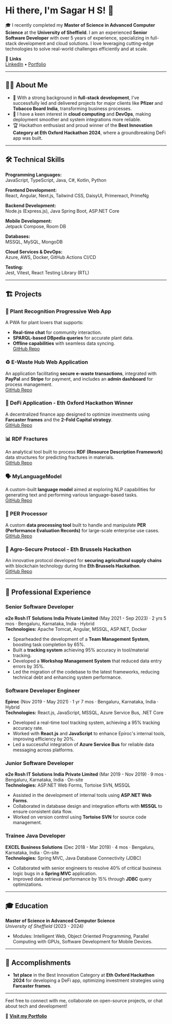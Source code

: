 
# Hi there, I'm Sagar H S! 👋

🎓 I recently completed my **Master of Science in Advanced Computer Science** at the **University of Sheffield**. I am an experienced **Senior Software Developer** with over 5 years of experience, specializing in full-stack development and cloud solutions. I love leveraging cutting-edge technologies to solve real-world challenges efficiently and at scale.

🔗 **Links**  
[LinkedIn](https://www.linkedin.com/in/sagar-somashekhar-965202150) • [Portfolio](https://myportfolio-gh2.pages.dev)

---

## 👨‍💻 About Me

- 🚀 With a strong background in **full-stack development**, I've successfully led and delivered projects for major clients like **Pfizer** and **Tobacco Board India**, transforming business processes.
- 💼 I have a keen interest in **cloud computing** and **DevOps**, making deployment smoother and system integrations more reliable.
- 🏆 Hackathon enthusiast and proud winner of the **Best Innovation Category at Eth Oxford Hackathon 2024**, where a groundbreaking DeFi app was built.

---

## 🛠️ Technical Skills

**Programming Languages:**  
JavaScript, TypeScript, Java, C#, Kotlin, Python

**Frontend Development:**  
React, Angular, Next.js, Tailwind CSS, DaisyUI, Primereact, PrimeNg

**Backend Development:**  
Node.js (Express.js), Java Spring Boot, ASP.NET Core

**Mobile Development:**  
Jetpack Compose, Room DB

**Databases:**  
MSSQL, MySQL, MongoDB

**Cloud Services & DevOps:**  
Azure, AWS, Docker, GitHub Actions CI/CD

**Testing:**  
Jest, Vitest, React Testing Library (RTL)

---

## 🏗️ Projects

### 🌿 Plant Recognition Progressive Web App
A PWA for plant lovers that supports:
- **Real-time chat** for community interaction.
- **SPARQL-based DBpedia queries** for accurate plant data.
- **Offline capabilities** with seamless data syncing.  
[GitHub Repo](https://github.com/sgr-0007/plant-recognition)

### ♻️ E-Waste Hub Web Application
An application facilitating **secure e-waste transactions**, integrated with **PayPal** and **Stripe** for payment, and includes an **admin dashboard** for process management.  
[GitHub Repo](https://github.com/sgr-0007/electronicwastehub)

### 🧠 DeFi Application - Eth Oxford Hackathon Winner
A decentralized finance app designed to optimize investments using **Farcaster frames** and the **2-Fold Capital strategy**.  
[GitHub Repo](https://github.com/sgr-0007/-1_eth_oxford)

### 📊 RDF Fractures
An analytical tool built to process **RDF (Resource Description Framework)** data structures for predicting fractures in materials.  
[GitHub Repo](https://github.com/sgr-0007/Rdf-fractures)

### 🗣️ MyLanguageModel
A custom-built **language model** aimed at exploring NLP capabilities for generating text and performing various language-based tasks.  
[GitHub Repo](https://github.com/sgr-0007/MyLanguageModel)

### 🔢 PER Processor
A custom **data processing tool** built to handle and manipulate **PER (Performance Evaluation Records)** for large-scale enterprise use cases.  
[GitHub Repo](https://github.com/sgr-0007/PER_Processor)

### 🌾 Agro-Secure Protocol - Eth Brussels Hackathon
An innovative protocol developed for **securing agricultural supply chains** with blockchain technology during the **Eth Brussels Hackathon**.  
[GitHub Repo](https://github.com/sgr-0007/agro-secure-protocol-eth-brussel)

---

## 💼 Professional Experience

### **Senior Software Developer**  
**e2e Rosh IT Solutions India Private Limited** (May 2021 - Sep 2023) · 2 yrs 5 mos · Bengaluru, Karnataka, India · Hybrid  
**Technologies:** Apache Tomcat, Angular, MSSQL, ASP.NET, Docker  
- Spearheaded the development of a **Team Management System**, boosting task completion by 65%.
- Built a **tracking system** achieving 95% accuracy in tool/material tracking.
- Developed a **Workshop Management System** that reduced data entry errors by 35%.
- Led the migration of the codebase to the latest frameworks, reducing technical debt and enhancing system performance.

### **Software Developer Engineer**  
**Epiroc** (Nov 2019 - May 2021) · 1 yr 7 mos · Bengaluru, Karnataka, India · Hybrid  
**Technologies:** React.js, JavaScript, MSSQL, Azure Service Bus, .NET Core  
- Developed a real-time tool tracking system, achieving a 95% tracking accuracy rate.
- Worked with **React.js** and **JavaScript** to enhance Epiroc's internal tools, improving efficiency by 20%.
- Led a successful integration of **Azure Service Bus** for reliable data messaging across platforms.

### **Junior Software Developer**  
**e2e Rosh IT Solutions India Private Limited** (Mar 2019 - Nov 2019) · 9 mos · Bengaluru, Karnataka, India · On-site  
**Technologies:** ASP.NET Web Forms, Tortoise SVN, MSSQL  
- Assisted in the development of internal tools using **ASP.NET Web Forms**.
- Collaborated in database design and integration efforts with **MSSQL** to ensure consistent data flow.
- Worked on version control using **Tortoise SVN** for source code management.

### **Trainee Java Developer**  
**EXCEL Business Solutions** (Dec 2018 - Mar 2019) · 4 mos · Bengaluru, Karnataka, India · On-site  
**Technologies:** Spring MVC, Java Database Connectivity (JDBC)  
- Collaborated with senior engineers to resolve 40% of critical business logic bugs in a **Spring MVC** application.
- Improved data retrieval performance by 15% through **JDBC** query optimizations.

---

## 🎓 Education

**Master of Science in Advanced Computer Science**  
*University of Sheffield* (2023 - 2024)  
- Modules: Intelligent Web, Object Oriented Programming, Parallel Computing with GPUs, Software Development for Mobile Devices.

---

## 🏅 Accomplishments
- **1st place** in the Best Innovation Category at **Eth Oxford Hackathon 2024** for developing a DeFi app, optimizing investment strategies using **Farcaster frames**.

---

Feel free to connect with me, collaborate on open-source projects, or chat about tech and development!

🔗 **[Visit my Portfolio](https://myportfolio-gh2.pages.dev)**
